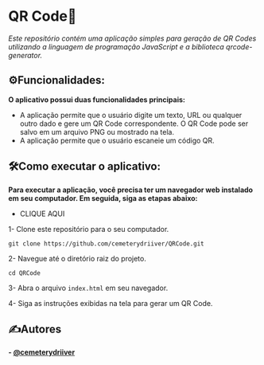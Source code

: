# QR Code📱
_Este repositório contém uma aplicação simples para geração de QR Codes utilizando a linguagem de programação JavaScript e a biblioteca qrcode-generator._

## ⚙️Funcionalidades:
__O aplicativo possui duas funcionalidades principais:__
- A aplicação permite que o usuário digite um texto, URL ou qualquer outro dado e gere um QR Code correspondente. O QR Code pode ser salvo em um arquivo PNG ou mostrado na tela.
- A aplicação permite que o usuário escaneie um código QR.

## 🛠️Como executar o aplicativo:
__Para executar a aplicação, você precisa ter um navegador web instalado em seu computador. Em seguida, siga as etapas abaixo:__

- CLIQUE AQUI

1- Clone este repositório para o seu computador.

``
   git clone https://github.com/cemeterydriiver/QRCode.git
``

2- Navegue até o diretório raiz do projeto.

``
  cd QRCode
``

3- Abra o arquivo `index.html` em seu navegador.

4- Siga as instruções exibidas na tela para gerar um QR Code.


## ✍️Autores

__- [@cemeterydriiver](https://www.github.com/cemeterydriiver)__
